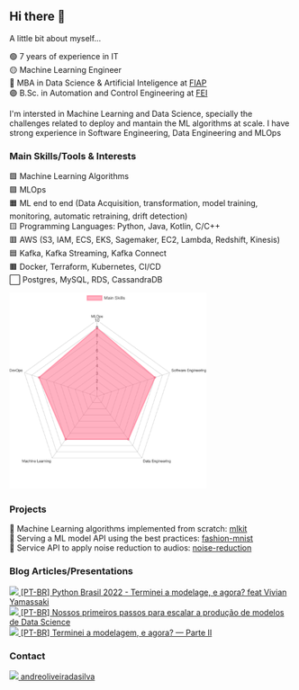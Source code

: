 ## Hi there 👋

A little bit about myself...

:green_circle: 7 years of experience in IT<br>
:yellow_circle: Machine Learning Engineer<br>
:large_blue_circle: MBA in Data Science & Artificial Inteligence at [FIAP](https://www.fiap.com.br/mba/mba-em-data-science-artificial-intelligence/)<br>
:purple_circle: B.Sc. in Automation and Control Engineering at [FEI](https://portal.fei.edu.br/engenharia-de-automacao-e-controle)<br>

I'm intersted in Machine Learning and Data Science, specially the challenges related to deploy and mantain the ML algorithms at scale. I have strong experience in Software Engineering, Data Engineering and MLOps


### Main Skills/Tools & Interests
🟩 Machine Learning Algorithms<br>
🟪 MLOps<br>
🟧 ML end to end (Data Acquisition, transformation, model training, monitoring, automatic retraining, drift detection)<br>
🟨 Programming Languages: Python, Java, Kotlin, C/C++<br>
🟥 AWS (S3, IAM, ECS, EKS, Sagemaker, EC2, Lambda, Redshift, Kinesis)<br>
🟦 Kafka, Kafka Streaming, Kafka Connect<br>
🟫 Docker, Terraform, Kubernetes, CI/CD<br>
⬜ Postgres, MySQL, RDS, CassandraDB

<p align="left">
  <img src="images/chart.png" width="350" title="skill radar chart">
</p>

### Projects
🔷 Machine Learning algorithms implemented from scratch: [mlkit](https://github.com/andre1393/mlkit)<br>
🔶 Serving a ML model API using the best practices: [fashion-mnist](https://github.com/andre1393/fashion-mnist)<br>
🔷 Service API to apply noise reduction to audios: [noise-reduction](https://github.com/andre1393/noise-reduction)

### Blog Articles/Presentations
[<img src="https://emojis.slackmojis.com/emojis/images/1487135004/1757/youtube.png?1487135004" width="15"/> [PT-BR] Python Brasil 2022 - Terminei a modelage, e agora? feat Vivian Yamassaki](https://youtu.be/faXgMxy6NUw)<br>
[<img src="https://cdn6.aptoide.com/imgs/e/9/f/e9fd843a6896bf6f140f510bae41a412_icon.png?w=128" width="15"> [PT-BR] Nossos primeiros passos para escalar a produção de modelos de Data Science](https://medium.com/creditas-tech/nossos-primeiros-passos-para-escalar-a-produ%C3%A7%C3%A3o-de-modelos-de-data-science-b43ba330e935)<br>
[<img src="https://cdn6.aptoide.com/imgs/e/9/f/e9fd843a6896bf6f140f510bae41a412_icon.png?w=128" width="15"> [PT-BR] Terminei a modelagem, e agora? — Parte II](https://medium.com/creditas-tech/terminei-a-modelagem-e-agora-parte-ii-8fb75280bdc6)<br>
  
### Contact
[<image src="https://cdn-icons-png.flaticon.com/512/174/174857.png" width="20"> andreoliveiradasilva](https://www.linkedin.com/in/andreoliveiradasilva/)<br><br>
